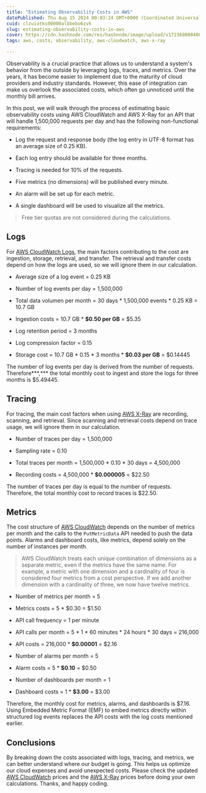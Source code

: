 ```yaml
---
title: "Estimating Observability Costs in AWS"
datePublished: Thu Aug 15 2024 00:03:24 GMT+0000 (Coordinated Universal Time)
cuid: clzuiotks00000albbebo6zvk
slug: estimating-observability-costs-in-aws
cover: https://cdn.hashnode.com/res/hashnode/image/upload/v1723680004064/730cfca0-ef33-4cae-b492-8605bec7917e.png
tags: aws, costs, observability, aws-cloudwatch, aws-x-ray

---
```


Observability is a crucial practice that allows us to understand a system's behavior from the outside by leveraging logs, traces, and metrics. Over the years, it has become easier to implement due to the maturity of cloud providers and industry standards. However, this ease of integration can make us overlook the associated costs, which often go unnoticed until the monthly bill arrives.

In this post, we will walk through the process of estimating basic observability costs using AWS CloudWatch and AWS X-Ray for an API that will handle 1,500,000 requests per day and has the following non-functional requirements:

* Log the request and response body (the log entry in UTF-8 format has an average size of 0.25 KB).
    
* Each log entry should be available for three months.
    
* Tracing is needed for 10% of the requests.
    
* Five metrics (no dimensions) will be published every minute.
    
* An alarm will be set up for each metric.
    
* A single dashboard will be used to visualize all the metrics.
    

> Free tier quotas are not considered during the calculations.

## Logs

For [AWS CloudWatch Logs](https://docs.aws.amazon.com/AmazonCloudWatch/latest/logs/WhatIsCloudWatchLogs.html), the main factors contributing to the cost are ingestion, storage, retrieval, and transfer. The retrieval and transfer costs depend on how the logs are used, so we will ignore them in our calculation.

* Average size of a log event = 0.25 KB
    
* Number of log events per day = 1,500,000
    
* Total data volumen per month = 30 days \* 1,500,000 events \* 0.25 KB = 10.7 GB
    
* Ingestion costs = 10.7 GB \* **$0.50 per GB** = $5.35
    
* Log retention period = 3 months
    
* Log compression factor = 0.15
    
* Storage cost = 10.7 GB \* 0.15 \* 3 months \* **$0.03 per GB** = $0.14445
    

The number of log events per day is derived from the number of requests. Therefore\*\*\*,\*\*\* the total monthly cost to ingest and store the logs for three months is $5.49445.

## Tracing

For tracing, the main cost factors when using [AWS X-Ray](https://docs.aws.amazon.com/xray/latest/devguide/aws-xray.html) are recording, scanning, and retrieval. Since scanning and retrieval costs depend on trace usage, we will ignore them in our calculation.

* Number of traces per day = 1,500,000
    
* Sampling rate = 0.10
    
* Total traces per month = 1,500,000 \* 0.10 \* 30 days = 4,500,000
    
* Recording costs = 4,500,000 \* **$0.000005** = $22.50
    

The number of traces per day is equal to the number of requests. Therefore, the total monthly cost to record traces is $22.50.

## Metrics

The cost structure of [AWS CloudWatch](https://docs.aws.amazon.com/AmazonCloudWatch/latest/monitoring/working_with_metrics.html) depends on the number of metrics per month and the calls to the `PutMetricData` API needed to push the data points. Alarms and dashboard costs, like metrics, depend solely on the number of instances per month.

> AWS CloudWatch treats each unique combination of dimensions as a separate metric, even if the metrics have the same name. For example, a metric with one dimension and a cardinality of four is considered four metrics from a cost perspective. If we add another dimension with a cardinality of three, we now have twelve metrics.

* Number of metrics per month = 5
    
* Metrics costs = 5 \* $0.30 = $1.50
    
* API call frequency = 1 per minute
    
* API calls per month = 5 \* 1 \* 60 minutes \* 24 hours \* 30 days = 216,000
    
* API costs = 216,000 \* **$0.00001** = $2.16
    
* Number of alarms per month = 5
    
* Alarm costs = 5 \* **$0.10** = $0.50
    
* Number of dashboards per month = 1
    
* Dashboard costs = 1 \* **$3.00** = $3.00
    

Therefore, the monthly cost for metrics, alarms, and dashboards is $7.16. Using Embedded Metric Format (EMF) to embed metrics directly within structured log events replaces the API costs with the log costs mentioned earlier.

## Conclusions

By breaking down the costs associated with logs, tracing, and metrics, we can better understand where our budget is going. This helps us optimize our cloud expenses and avoid unexpected costs. Please check the updated [AWS CloudWatch](https://aws.amazon.com/cloudwatch/pricing/?nc1=h_ls) prices and the [AWS X-Ray](https://aws.amazon.com/xray/pricing/) prices before doing your own calculations. Thanks, and happy coding.